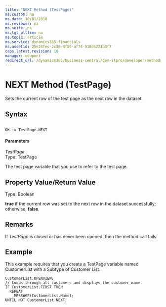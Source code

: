 ```yaml
---
title: "NEXT Method (TestPage)"
ms.custom: na
ms.date: 10/01/2018
ms.reviewer: na
ms.suite: na
ms.tgt_pltfrm: na
ms.topic: article
ms.service: dynamics365-financials
ms.assetid: 25e24fec-2c36-4f59-af74-518d4221b3f7
caps.latest.revision: 10
manager: edupont
redirect_url: /dynamics365/business-central/dev-itpro/developer/methods-auto/library
---
```


 

# NEXT Method (TestPage)
Sets the current row of the test page as the next row in the dataset.  
  
## Syntax  
  
```  
  
OK := TestPage.NEXT  
```  
  
#### Parameters  
 *TestPage*  
 Type: TestPage  
  
 The test page variable that you use to refer to the test page.  
  
## Property Value/Return Value  
 Type: Boolean  
  
 **true** if the current row was set to the next row in the dataset successfully; otherwise, **false**.  
  
## Remarks  
 If *TestPage* is closed or has never been opened, then the method call fails.  
  
## Example  
 This example requires that you create a TestPage variable named CustomerList with a Subtype of Customer List.  
  
```  
CustomerList.OPENVIEW;  
// Loops through all customers and displays the customer name.  
IF CustomerList.FIRST THEN  
  REPEAT  
    MESSAGE(CustomerList.Name);  
UNTIL NOT CustomerList.NEXT;  
  
```